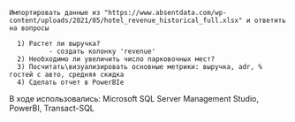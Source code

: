     Импортировать данные из "https://www.absentdata.com/wp-content/uploads/2021/05/hotel_revenue_historical_full.xlsx" и ответить на вопросы

      1) Растет ли выручка? 
              - создать колонку 'revenue' 
      2) Необходимо ли увеличить число парковочных мест? 
      3) Посчитать\визуализировать основные метрики: выручка, adr, % гостей с авто, средняя скидка 
      4) Сделать отчет в PowerBIе

В ходе использовались:
  Microsoft SQL Server Management Studio,
  PowerBI,
  Transact-SQL
